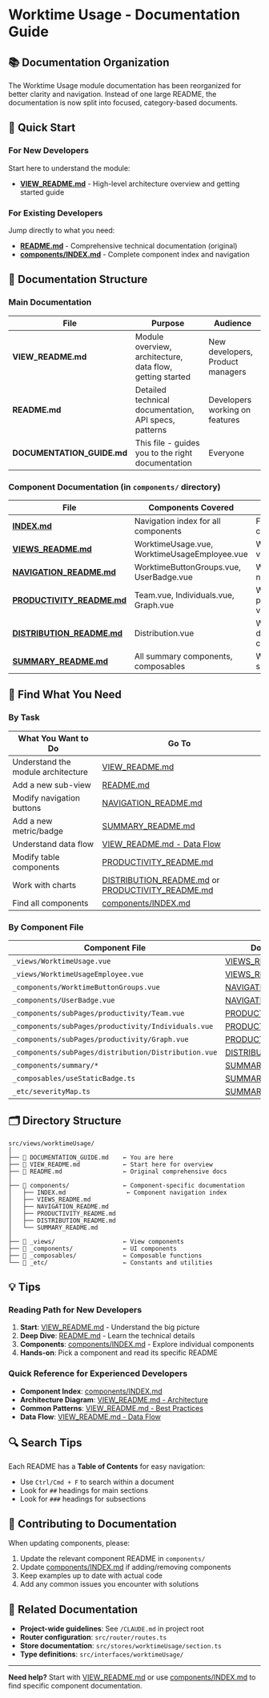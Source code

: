 # Worktime Usage - Documentation Guide

## 📚 Documentation Organization

The Worktime Usage module documentation has been reorganized for better clarity and navigation. Instead of one large README, the documentation is now split into focused, category-based documents.

## 🚀 Quick Start

### For New Developers
Start here to understand the module:
- **[VIEW_README.md](./VIEW_README.md)** - High-level architecture overview and getting started guide

### For Existing Developers
Jump directly to what you need:
- **[README.md](./README.md)** - Comprehensive technical documentation (original)
- **[components/INDEX.md](./components/INDEX.md)** - Complete component index and navigation

## 📖 Documentation Structure

### Main Documentation

| File | Purpose | Audience |
|------|---------|----------|
| **VIEW_README.md** | Module overview, architecture, data flow, getting started | New developers, Product managers |
| **README.md** | Detailed technical documentation, API specs, patterns | Developers working on features |
| **DOCUMENTATION_GUIDE.md** | This file - guides you to the right documentation | Everyone |

### Component Documentation (in `components/` directory)

| File | Components Covered | When to Use |
|------|-------------------|-------------|
| **[INDEX.md](./components/INDEX.md)** | Navigation index for all components | Finding specific component docs |
| **[VIEWS_README.md](./components/VIEWS_README.md)** | WorktimeUsage.vue, WorktimeUsageEmployee.vue | Working on main view containers |
| **[NAVIGATION_README.md](./components/NAVIGATION_README.md)** | WorktimeButtonGroups.vue, UserBadge.vue | Working on navigation/layout |
| **[PRODUCTIVITY_README.md](./components/PRODUCTIVITY_README.md)** | Team.vue, Individuals.vue, Graph.vue | Working on productivity views |
| **[DISTRIBUTION_README.md](./components/DISTRIBUTION_README.md)** | Distribution.vue | Working on distribution charts |
| **[SUMMARY_README.md](./components/SUMMARY_README.md)** | All summary components, composables | Working on summary/metrics |

## 🎯 Find What You Need

### By Task

| What You Want to Do | Go To |
|---------------------|-------|
| Understand the module architecture | [VIEW_README.md](./VIEW_README.md) |
| Add a new sub-view | [README.md](./README.md#adding-new-sub-view) |
| Modify navigation buttons | [NAVIGATION_README.md](./components/NAVIGATION_README.md#worktimebuttongroupsvue) |
| Add a new metric/badge | [SUMMARY_README.md](./components/SUMMARY_README.md#usestaticbadge) |
| Understand data flow | [VIEW_README.md - Data Flow](./VIEW_README.md#data-flow) |
| Modify table components | [PRODUCTIVITY_README.md](./components/PRODUCTIVITY_README.md) |
| Work with charts | [DISTRIBUTION_README.md](./components/DISTRIBUTION_README.md) or [PRODUCTIVITY_README.md](./components/PRODUCTIVITY_README.md#graphvue) |
| Find all components | [components/INDEX.md](./components/INDEX.md) |

### By Component File

| Component File | Documentation |
|----------------|---------------|
| `_views/WorktimeUsage.vue` | [VIEWS_README.md](./components/VIEWS_README.md#worktimeusagevue) |
| `_views/WorktimeUsageEmployee.vue` | [VIEWS_README.md](./components/VIEWS_README.md#worktimeusageemployeevue) |
| `_components/WorktimeButtonGroups.vue` | [NAVIGATION_README.md](./components/NAVIGATION_README.md#worktimebuttongroupsvue) |
| `_components/UserBadge.vue` | [NAVIGATION_README.md](./components/NAVIGATION_README.md#userbadgevue) |
| `_components/subPages/productivity/Team.vue` | [PRODUCTIVITY_README.md](./components/PRODUCTIVITY_README.md#teamvue) |
| `_components/subPages/productivity/Individuals.vue` | [PRODUCTIVITY_README.md](./components/PRODUCTIVITY_README.md#individualsvue) |
| `_components/subPages/productivity/Graph.vue` | [PRODUCTIVITY_README.md](./components/PRODUCTIVITY_README.md#graphvue) |
| `_components/subPages/distribution/Distribution.vue` | [DISTRIBUTION_README.md](./components/DISTRIBUTION_README.md) |
| `_components/summary/*` | [SUMMARY_README.md](./components/SUMMARY_README.md) |
| `_composables/useStaticBadge.ts` | [SUMMARY_README.md](./components/SUMMARY_README.md#usestaticbadge) |
| `_etc/severityMap.ts` | [SUMMARY_README.md](./components/SUMMARY_README.md#severitymap) |

## 🗂️ Directory Structure

```
src/views/worktimeUsage/
│
├── 📄 DOCUMENTATION_GUIDE.md    ← You are here
├── 📄 VIEW_README.md            ← Start here for overview
├── 📄 README.md                 ← Original comprehensive docs
│
├── 📁 components/               ← Component-specific documentation
│   ├── INDEX.md                 ← Component navigation index
│   ├── VIEWS_README.md
│   ├── NAVIGATION_README.md
│   ├── PRODUCTIVITY_README.md
│   ├── DISTRIBUTION_README.md
│   └── SUMMARY_README.md
│
├── 📁 _views/                   ← View components
├── 📁 _components/              ← UI components
├── 📁 _composables/             ← Composable functions
└── 📁 _etc/                     ← Constants and utilities
```

## 💡 Tips

### Reading Path for New Developers

1. **Start**: [VIEW_README.md](./VIEW_README.md) - Understand the big picture
2. **Deep Dive**: [README.md](./README.md) - Learn the technical details
3. **Components**: [components/INDEX.md](./components/INDEX.md) - Explore individual components
4. **Hands-on**: Pick a component and read its specific README

### Quick Reference for Experienced Developers

- **Component Index**: [components/INDEX.md](./components/INDEX.md)
- **Architecture Diagram**: [VIEW_README.md - Architecture](./VIEW_README.md#architecture)
- **Common Patterns**: [VIEW_README.md - Best Practices](./VIEW_README.md#best-practices)
- **Data Flow**: [VIEW_README.md - Data Flow](./VIEW_README.md#data-flow)

## 🔍 Search Tips

Each README has a **Table of Contents** for easy navigation:
- Use `Ctrl/Cmd + F` to search within a document
- Look for `##` headings for main sections
- Look for `###` headings for subsections

## 📝 Contributing to Documentation

When updating components, please:

1. Update the relevant component README in `components/`
2. Update [components/INDEX.md](./components/INDEX.md) if adding/removing components
3. Keep examples up to date with actual code
4. Add any common issues you encounter with solutions

## 🔗 Related Documentation

- **Project-wide guidelines**: See `/CLAUDE.md` in project root
- **Router configuration**: `src/router/routes.ts`
- **Store documentation**: `src/stores/worktimeUsage/section.ts`
- **Type definitions**: `src/interfaces/worktimeUsage/`

---

**Need help?** Start with [VIEW_README.md](./VIEW_README.md) or use [components/INDEX.md](./components/INDEX.md) to find specific component documentation.
